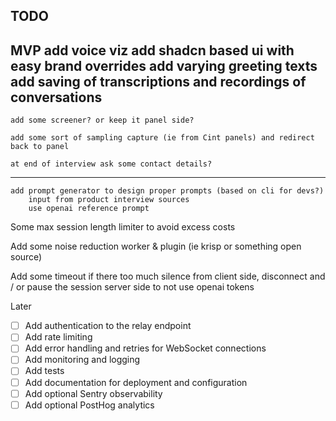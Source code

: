 
## TODO


MVP
    add voice viz
    add shadcn based ui with easy brand overrides
    add varying greeting texts
    add saving of transcriptions and recordings of conversations
----
    add some screener? or keep it panel side?

    add some sort of sampling capture (ie from Cint panels) and redirect back to panel

    at end of interview ask some contact details?
----
    add prompt generator to design proper prompts (based on cli for devs?)
        input from product interview sources
        use openai reference prompt


Some max session length limiter to avoid excess costs


Add some noise reduction worker & plugin (ie krisp or something open source)

Add some timeout if there too much silence from client side, disconnect and / or pause the session server side to not use openai tokens

Later

- [ ] Add authentication to the relay endpoint
- [ ] Add rate limiting
- [ ] Add error handling and retries for WebSocket connections
- [ ] Add monitoring and logging
- [ ] Add tests
- [ ] Add documentation for deployment and configuration
- [ ] Add optional Sentry observability
- [ ] Add optional PostHog analytics